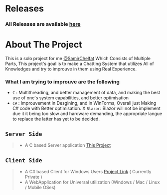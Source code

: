 # Releases
### All Releases are available [here](https://github.com/SamirChelfat/Spectrom_Server/releases)

# About The Project
This is a solo project for me [@SamirChelfat](https://github.com/SamirChelfat) Which Consists of Multiple Parts,
This project's goal is to make a Chatting System that utilizes All of Knowledges and try to improuve in them using Real Experience.

### What I am trying to improuve are the following
 + ``` C ``` : Multithreading, and better management of data, and making the best use of one's system capabilities, and better optimisation
 + ``` C# ``` : Improuvement in Desgining, and in WinForms, Overall just Making C# code with Better optimisation.
 X ``` Blazor ```: Blazor will not be implement due it it being too slow and hardware demanding, the appropriate langue to replace the latter has yet to be decided.

## ``` Server Side ```

> + A C based Server application [This Project](https://github.com/SamirChelfat/Spectrom_Server) 

## ``` Client Side ```

> +  A C# based Client for Windows Users [Project Link](https://github.com/SamirChelfat/Spectrom_WinClient) ( Currently Private )
> +  A WebApplication for Universal utilization (Windows / Mac / Linux / Mobile OSes)

